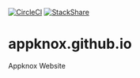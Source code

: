 [![CircleCI](https://circleci.com/gh/appknox/appknox.github.io/tree/source.svg?style=svg)](https://circleci.com/gh/appknox/appknox.github.io/tree/source)
[![StackShare](http://img.shields.io/badge/tech-stack-0690fa.svg?style=flat)](http://stackshare.io/appknox/appknox)

# appknox.github.io

Appknox Website
